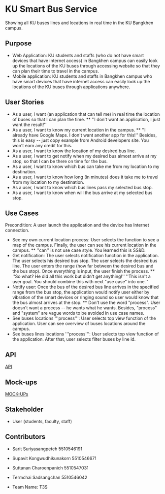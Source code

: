 # KU Smart Bus Service
Showing all KU buses lines and locations in real time in the KU Bangkhen campus.

## Purpose
* Web Application: KU students and staffs (who do not have smart devices that have internet access) in Bangkhen campus can easily look up the locations of the KU buses through accessing website so that they can plan their time to travel in the campus.
* Mobile application: KU students and staffs in Bangkhen campus who have smart devices that have internet access can easily look up the locations of the KU buses through applications anywhere.

## User Stories
* As a user, I want (an application that can tell me)  in real time the location of buses so that I can plan the time.
** ''I don't want an application, I just want the result!''
* As a user, I want to know my current location in the campus.
** ''I already have Google Maps. I don't want another app for this!'' Besides, this is easy -- just copy example from 
Android developers site. You won't earn any credit for this.
* As a user, I want to know the location of my desired bus line.
* As a user, I want to get notify when my desired bus almost arrive at my stop, so that I can be there on time for the bus.
* As a user, I want to know which bus can take me from my location to my destination.
* As a user, I want to know how long (in minutes) does it take me to travel from my location to my destination.
* As a user, I want to know which bus lines pass my selected bus stop.
* As a user, I want to know when will the bus arrive at my selected bus stop.

## Use Cases
Precondition: A user launch the application and the device has Internet connection.
* See my own current location process: User selects the function to see a map of the campus. Finally, the user can see his current location in the campus.
** ''can'' is not use case style.  You learned this is SS&D.
* Get notification: The user selects notification function in the application. The user selects his desired bus stop. The user selects the desired bus line. The user enters the range (how far between the desired bus and the bus stop). Once everything is input, the user finish the process.
** ''So what? He did all this work but didn't get anything!'' ''This isn't a user goal. You should combine this with next "use case" into one.''
* Notify user: Once the bus of the desired bus line arrives in the specified range from the bus stop, the application would notify user either by vibration of the smart devices or ringing sound so user would know that the bus almost arrives at the stop.
** Don't use the word "process".  User doesn't want a process -- he wants what he wants. Besides, "process" and "system" are vague words to be avoided in use case names.
* See buses locations '''process''': User selects top view function of the application. User can see overview of buses locations around the campus.
* See buses lines locations '''process''': User selects top view function of the application. After that, user selects filter buses by line id.

## API

[API](https://docs.google.com/document/d/1bQ04_zdIkMoU-EarHBBjsYQv5mKZXpe37UpgESOocSA/edit)

## Mock-ups
[MOCK-UPs](...link...)

## Stakeholder
* User (students, faculty, staff)

## Contributors
* Sarit Suriyasangpetch 5510546191
* Supavit Kongwudhikunakorn 5510546671
* Suttanan Charoenpanich 5510547031
* Termchai Sadsangchan 5510546042

* Team Name: T3S
